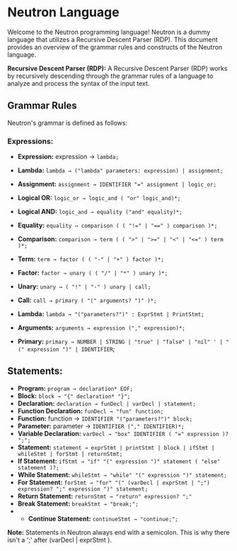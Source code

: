 # Neutron Language

Welcome to the Neutron programming language! Neutron is a dummy language that utilizes a Recursive Descent Parser (RDP). This document provides an overview of the grammar rules and constructs of the Neutron language.

**Recursive Descent Parser (RDP):** A Recursive Descent Parser (RDP) works by recursively descending through the grammar rules of a language to analyze and process the syntax of the input text.

## Grammar Rules

Neutron's grammar is defined as follows:

### Expressions:

- **Expression:** expression → `lambda;`

- **Lambda:** `lambda → ("lambda" parameters: expression) | assignment;`

- **Assignment:** `assignment → IDENTIFIER "=" assignment | logic_or;`

- **Logical OR:** `logic_or → logic_and ( "or" logic_and)*;`
- **Logical AND:** `logic_and → equality ("and" equality)*;`
- **Equality:** `equality → comparison ( ( "!=" | "==" ) comparison )*;`
- **Comparison:** `comparison → term ( ( ">" | ">=" | "<" | "<=" ) term )*;`
- **Term:** `term → factor ( ( "-" | "+" ) factor )*;`

- **Factor:** `factor → unary ( ( "/" | "*" ) unary )*;`

- **Unary:** `unary → ( "!" | "-" ) unary | call;`

- **Call:** `call → primary ( "(" arguments? ")" )*;`

- **Lambda:** `lambda → "("parameters?")" : ExprStmt | PrintStmt;`

- **Arguments:** `arguments → expression ("," expression)*;`

- **Primary:** `primary → NUMBER | STRING | "true"
| "false" | "nil" '
| "(" expression ")" | IDENTIFIER`;

## Statements:

- **Program:** `program → declaration* EOF;`
- **Block:** `block → "{" declaration* "}";`
- **Declaration:** `declaration → funDecl | varDecl | statement;`
- **Function Declaration:** `funDecl → "fun" function;`
- **Function:** function → `IDENTIFIER "("parameters?")" block;`
- **Parameter:** parameter → `IDENTIFIER ("," IDENTIFIER)*;`
- **Variable Declaration:** `varDecl → "box" IDENTIFIER ( "=" expression )? ";";`
- **Statement:** `statement → exprStmt | printStmt | block | ifStmt | whileStmt | forStmt | returnStmt;`
- **If Statement:** `ifStmt → "if" "(" expression ")" statement ( "else" statement )?;`
- **While Statement:** `whileStmt → "while" "(" expression ")" statement;`
- **For Statement:** `forStmt → "for" "(" (varDecl | exprStmt | ";") expression? ";" expression ")" statement;`
- **Return Statement:** `returnStmt → "return" expression? ";"`
- **Break Statement:** `breakStmt → "break;";`
- - **Continue Statement:** `continueStmt → "continue;";`

**Note:** Statements in Neutron always end with a semicolon. This is why there isn't a ';' after (varDecl | exprStmt ).
